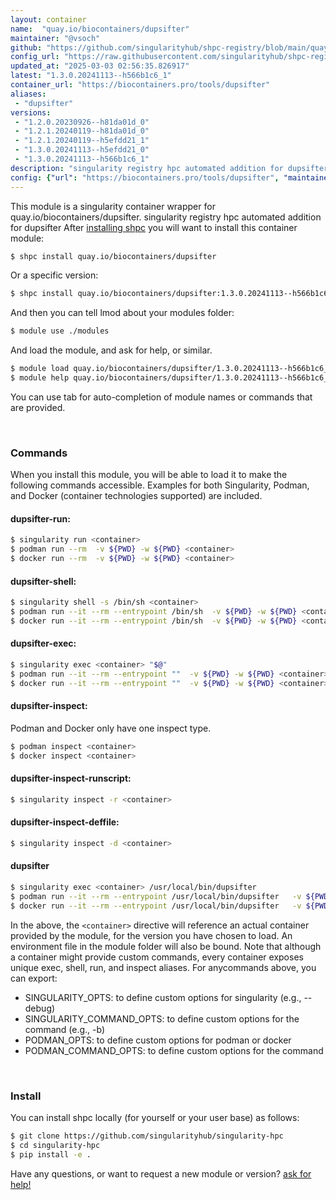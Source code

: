 ```yaml
---
layout: container
name:  "quay.io/biocontainers/dupsifter"
maintainer: "@vsoch"
github: "https://github.com/singularityhub/shpc-registry/blob/main/quay.io/biocontainers/dupsifter/container.yaml"
config_url: "https://raw.githubusercontent.com/singularityhub/shpc-registry/main/quay.io/biocontainers/dupsifter/container.yaml"
updated_at: "2025-03-03 02:56:35.826917"
latest: "1.3.0.20241113--h566b1c6_1"
container_url: "https://biocontainers.pro/tools/dupsifter"
aliases:
 - "dupsifter"
versions:
 - "1.2.0.20230926--h81da01d_0"
 - "1.2.1.20240119--h81da01d_0"
 - "1.2.1.20240119--h5efdd21_1"
 - "1.3.0.20241113--h5efdd21_0"
 - "1.3.0.20241113--h566b1c6_1"
description: "singularity registry hpc automated addition for dupsifter"
config: {"url": "https://biocontainers.pro/tools/dupsifter", "maintainer": "@vsoch", "description": "singularity registry hpc automated addition for dupsifter", "latest": {"1.3.0.20241113--h566b1c6_1": "sha256:5c83c0e8501f2c2ae1bebaddaf4decbed7561f7546f7689b5da7c1bb4e42a6ca"}, "tags": {"1.2.0.20230926--h81da01d_0": "sha256:42004beb33f1b6bf83b5401f20f081f22cd6ee12a948531189fc46ae72d375dd", "1.2.1.20240119--h81da01d_0": "sha256:b0d1b51c00e6a4895d79c45d98d58ae11903d3f59ba8753162110e58cb3ce514", "1.2.1.20240119--h5efdd21_1": "sha256:79a07e54c9ba54d16cafac6a24c5543748b6a19ad197ddb6c048389987d6899c", "1.3.0.20241113--h5efdd21_0": "sha256:52005c70ea670a6bf0346a2dc7c7e3eaffc52fc3e75d3794f1141927d837d63e", "1.3.0.20241113--h566b1c6_1": "sha256:5c83c0e8501f2c2ae1bebaddaf4decbed7561f7546f7689b5da7c1bb4e42a6ca"}, "docker": "quay.io/biocontainers/dupsifter", "aliases": {"dupsifter": "/usr/local/bin/dupsifter"}}
---
```


This module is a singularity container wrapper for quay.io/biocontainers/dupsifter.
singularity registry hpc automated addition for dupsifter
After [installing shpc](#install) you will want to install this container module:


```bash
$ shpc install quay.io/biocontainers/dupsifter
```

Or a specific version:

```bash
$ shpc install quay.io/biocontainers/dupsifter:1.3.0.20241113--h566b1c6_1
```

And then you can tell lmod about your modules folder:

```bash
$ module use ./modules
```

And load the module, and ask for help, or similar.

```bash
$ module load quay.io/biocontainers/dupsifter/1.3.0.20241113--h566b1c6_1
$ module help quay.io/biocontainers/dupsifter/1.3.0.20241113--h566b1c6_1
```

You can use tab for auto-completion of module names or commands that are provided.

<br>

### Commands

When you install this module, you will be able to load it to make the following commands accessible.
Examples for both Singularity, Podman, and Docker (container technologies supported) are included.

#### dupsifter-run:

```bash
$ singularity run <container>
$ podman run --rm  -v ${PWD} -w ${PWD} <container>
$ docker run --rm  -v ${PWD} -w ${PWD} <container>
```

#### dupsifter-shell:

```bash
$ singularity shell -s /bin/sh <container>
$ podman run --it --rm --entrypoint /bin/sh  -v ${PWD} -w ${PWD} <container>
$ docker run --it --rm --entrypoint /bin/sh  -v ${PWD} -w ${PWD} <container>
```

#### dupsifter-exec:

```bash
$ singularity exec <container> "$@"
$ podman run --it --rm --entrypoint ""  -v ${PWD} -w ${PWD} <container> "$@"
$ docker run --it --rm --entrypoint ""  -v ${PWD} -w ${PWD} <container> "$@"
```

#### dupsifter-inspect:

Podman and Docker only have one inspect type.

```bash
$ podman inspect <container>
$ docker inspect <container>
```

#### dupsifter-inspect-runscript:

```bash
$ singularity inspect -r <container>
```

#### dupsifter-inspect-deffile:

```bash
$ singularity inspect -d <container>
```


#### dupsifter

```bash
$ singularity exec <container> /usr/local/bin/dupsifter
$ podman run --it --rm --entrypoint /usr/local/bin/dupsifter   -v ${PWD} -w ${PWD} <container> -c " $@"
$ docker run --it --rm --entrypoint /usr/local/bin/dupsifter   -v ${PWD} -w ${PWD} <container> -c " $@"
```



In the above, the `<container>` directive will reference an actual container provided
by the module, for the version you have chosen to load. An environment file in the
module folder will also be bound. Note that although a container
might provide custom commands, every container exposes unique exec, shell, run, and
inspect aliases. For anycommands above, you can export:

 - SINGULARITY_OPTS: to define custom options for singularity (e.g., --debug)
 - SINGULARITY_COMMAND_OPTS: to define custom options for the command (e.g., -b)
 - PODMAN_OPTS: to define custom options for podman or docker
 - PODMAN_COMMAND_OPTS: to define custom options for the command

<br>

### Install

You can install shpc locally (for yourself or your user base) as follows:

```bash
$ git clone https://github.com/singularityhub/singularity-hpc
$ cd singularity-hpc
$ pip install -e .
```

Have any questions, or want to request a new module or version? [ask for help!](https://github.com/singularityhub/singularity-hpc/issues)